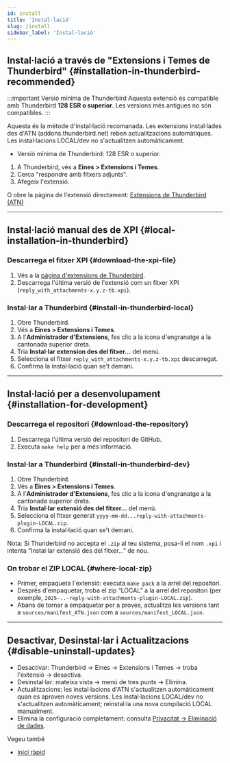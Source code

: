 ```yaml
---
id: install
title: 'Instal·lació'
slug: /install
sidebar_label: 'Instal·lació'
---
```


## Instal·lació a través de "Extensions i Temes de Thunderbird" {#installation-in-thunderbird-recommended}

:::important Versió mínima de Thunderbird
Aquesta extensió és compatible amb Thunderbird **128 ESR o superior**. Les versions més antigues no són compatibles.
:::

Aquesta és la mètode d'instal·lació recomanada. Les extensions instal·lades des d'ATN (addons.thunderbird.net) reben actualitzacions automàtiques. Les instal·lacions LOCAL/dev no s'actualitzen automàticament.

- Versió mínima de Thunderbird: 128 ESR o superior.

1. A Thunderbird, vés a **Eines > Extensions i Temes**.
2. Cerca "respondre amb fitxers adjunts".
3. Afegeix l'extensió.

O obre la pàgina de l'extensió directament: [Extensions de Thunderbird (ATN)](https://addons.thunderbird.net/thunderbird/addon/reply-with-attachments)

---

## Instal·lació manual des de XPI {#local-installation-in-thunderbird}

### Descarrega el fitxer XPI {#download-the-xpi-file}

1. Vés a la [pàgina d'extensions de Thunderbird](https://addons.thunderbird.net/thunderbird/addon/reply-with-attachments).
2. Descarrega l'última versió de l'extensió com un fitxer XPI (`reply_with_attachments-x.y.z-tb.xpi`).

### Instal·lar a Thunderbird {#install-in-thunderbird-local}

1. Obre Thunderbird.
2. Vés a **Eines > Extensions i Temes**.
3. A l'**Administrador d'Extensions**, fes clic a la icona d'engranatge a la cantonada superior dreta.
4. Tria **Instal·lar extension des del fitxer…** del menú.
5. Selecciona el fitxer `reply_with_attachments-x.y.z-tb.xpi` descarregat.
6. Confirma la instal·lació quan se't demani.

---

## Instal·lació per a desenvolupament {#installation-for-development}

### Descarrega el repositori {#download-the-repository}

1. Descarrega l'última versió del repositori de GitHub.
2. Executa `make help` per a més informació.

### Instal·lar a Thunderbird {#install-in-thunderbird-dev}

1. Obre Thunderbird.
2. Vés a **Eines > Extensions i Temes**.
3. A l'**Administrador d'Extensions**, fes clic a la icona d'engranatge a la cantonada superior dreta.
4. Tria **Instal·lar extensió des del fitxer…** del menú.
5. Selecciona el fitxer generat `yyyy-mm-dd...reply-with-attachments-plugin-LOCAL.zip`.
6. Confirma la instal·lació quan se't demani.

Nota: Si Thunderbird no accepta el `.zip` al teu sistema, posa-li el nom `.xpi` i intenta “Instal·lar extensió des del fitxer…” de nou.

### On trobar el ZIP LOCAL {#where-local-zip}

- Primer, empaqueta l'extensió: executa `make pack` a la arrel del repositori.
- Després d'empaquetar, troba el zip “LOCAL” a la arrel del repositori (per exemple, `2025-..-reply-with-attachments-plugin-LOCAL.zip`).
- Abans de tornar a empaquetar per a proves, actualitza les versions tant a `sources/manifest_ATN.json` com a `sources/manifest_LOCAL.json`.

---

## Desactivar, Desinstal·lar i Actualitzacions {#disable-uninstall-updates}

- Desactivar: Thunderbird → Eines → Extensions i Temes → troba l'extensió → desactiva.
- Desinstal·lar: mateixa vista → menú de tres punts → Elimina.
- Actualitzacions: les instal·lacions d'ATN s'actualitzen automàticament quan es aproven noves versions. Les instal·lacions LOCAL/dev no s'actualitzen automàticament; reinstal·la una nova compilació LOCAL manualment.
- Elimina la configuració completament: consulta [Privacitat → Eliminació de dades](privacy#data-removal).

Vegeu també

- [Inici ràpid](quickstart)
